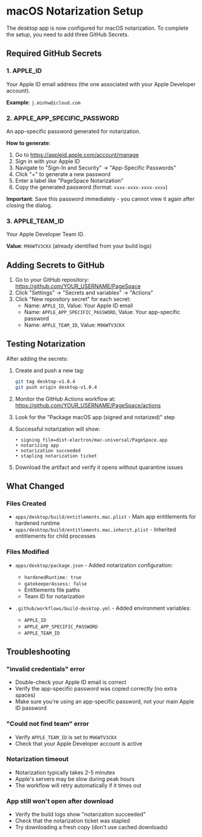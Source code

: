 # macOS Notarization Setup

The desktop app is now configured for macOS notarization. To complete the setup, you need to add three GitHub Secrets.

## Required GitHub Secrets

### 1. APPLE_ID
Your Apple ID email address (the one associated with your Apple Developer account).

**Example**: `j.minhw@icloud.com`

### 2. APPLE_APP_SPECIFIC_PASSWORD
An app-specific password generated for notarization.

**How to generate**:
1. Go to https://appleid.apple.com/account/manage
2. Sign in with your Apple ID
3. Navigate to "Sign-In and Security" → "App-Specific Passwords"
4. Click "+" to generate a new password
5. Enter a label like "PageSpace Notarization"
6. Copy the generated password (format: `xxxx-xxxx-xxxx-xxxx`)

**Important**: Save this password immediately - you cannot view it again after closing the dialog.

### 3. APPLE_TEAM_ID
Your Apple Developer Team ID.

**Value**: `M96WTV3CKX` (already identified from your build logs)

## Adding Secrets to GitHub

1. Go to your GitHub repository: https://github.com/YOUR_USERNAME/PageSpace
2. Click "Settings" → "Secrets and variables" → "Actions"
3. Click "New repository secret" for each secret:
   - Name: `APPLE_ID`, Value: Your Apple ID email
   - Name: `APPLE_APP_SPECIFIC_PASSWORD`, Value: Your app-specific password
   - Name: `APPLE_TEAM_ID`, Value: `M96WTV3CKX`

## Testing Notarization

After adding the secrets:

1. Create and push a new tag:
   ```bash
   git tag desktop-v1.0.4
   git push origin desktop-v1.0.4
   ```

2. Monitor the GitHub Actions workflow at:
   https://github.com/YOUR_USERNAME/PageSpace/actions

3. Look for the "Package macOS app (signed and notarized)" step

4. Successful notarization will show:
   ```
   • signing file=dist-electron/mac-universal/PageSpace.app
   • notarizing app
   • notarization succeeded
   • stapling notarization ticket
   ```

5. Download the artifact and verify it opens without quarantine issues

## What Changed

### Files Created
- `apps/desktop/build/entitlements.mac.plist` - Main app entitlements for hardened runtime
- `apps/desktop/build/entitlements.mac.inherit.plist` - Inherited entitlements for child processes

### Files Modified
- `apps/desktop/package.json` - Added notarization configuration:
  - `hardenedRuntime: true`
  - `gatekeeperAssess: false`
  - Entitlements file paths
  - Team ID for notarization

- `.github/workflows/build-desktop.yml` - Added environment variables:
  - `APPLE_ID`
  - `APPLE_APP_SPECIFIC_PASSWORD`
  - `APPLE_TEAM_ID`

## Troubleshooting

### "invalid credentials" error
- Double-check your Apple ID email is correct
- Verify the app-specific password was copied correctly (no extra spaces)
- Make sure you're using an app-specific password, not your main Apple ID password

### "Could not find team" error
- Verify `APPLE_TEAM_ID` is set to `M96WTV3CKX`
- Check that your Apple Developer account is active

### Notarization timeout
- Notarization typically takes 2-5 minutes
- Apple's servers may be slow during peak hours
- The workflow will retry automatically if it times out

### App still won't open after download
- Verify the build logs show "notarization succeeded"
- Check that the notarization ticket was stapled
- Try downloading a fresh copy (don't use cached downloads)
